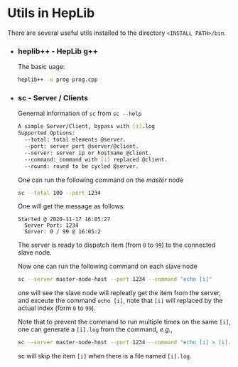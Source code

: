 # Utils in HepLib

There are several useful utils installed to the directory `<INSTALL PATH>/bin`.

- ### heplib++ - HepLib g++

  The basic uage:
  ```bash
  heplib++ -o prog prog.cpp
  ```

- ### sc - Server / Clients

  Genernal information of `sc` from `sc --help`
  ```bash
  A simple Server/Client, bypass with [i].log
  Supported Options:
    --total: total elements @server.
    --port: server port @server/@client.
    --server: server ip or hostname @client.
    --command: command with [i] replaced @client.
    --round: round to be cycled @server.
  ```
  One can run the following command on the _master_ node
  ```bash
  sc --total 100 --port 1234
  ```
  One will get the message as follows:
  ```
  Started @ 2020-11-17 16:05:27
    Server Port: 1234
    Server: 0 / 99 @ 16:05:2
  ```
  The server is ready to dispatch item (from `0` to `99`) to the connected slave node.
  
  Now one can run the following command on each slave node
  ```bash
  sc --server master-node-host --port 1234 --command "echo [i]"
  ```
  one will see the slave node will repleatly get the item from the server, and exceute the command `echo [i]`, note that `[i]` will replaced by the actual index (form `0` to `99`).
  
  Note that to prevent the command to run multiple times on the same `[i]`, one can generate a `[i].log` from the command, _e.g._,
  
  ```bash
  sc --server master-node-host --port 1234 --command "echo [i] > [i].log"
  ```
  sc will skip the item `[i]` when there is a file named `[i].log`.
